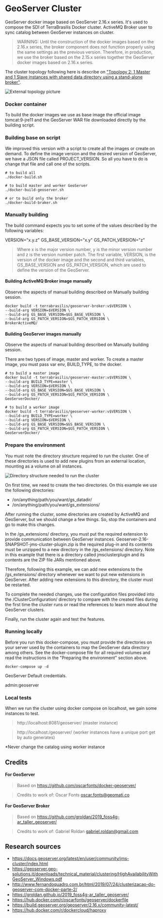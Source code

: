# GeoServer Cluster

GeoServer docker image based on GeoServer 2.16.x series. It's used to compose the SDI of TerraBrasilis Docker cluster.
ActiveMQ Broker user to sync catalog between GeoServer instances on cluster.

 > WARNING: Until the construction of the docker images based on the 2.16.x series, the broker component does not function properly using the same settings as the previous version. Therefore, in production, we use the broker based on the 2.15.x series together the GeoServer docker images based on 2.16.x series.

The cluster topology following here is describe on ["Topology 2: 1 Master and 1 Slave instances with shared data directory using a stand-alone broker"](https://geoserver.geo-solutions.it/edu/en/clustering/clustering/active/topologies.html#topology-2-1-master-and-1-worker-instances-with-shared-data-directory-using-a-stand-alone-broker).

![External topology picture](./docs/img/clustering_external_broker.png?raw=true "Topology representation")

### Docker container

To build the docker images we use as base image the official image tomcat:9-jre11 and the GeoServer WAR file downloaded directly by the building script.

### Building base on script

We improved this version with a script to create all the images or create on demand.
To define the image version and the desired version of GeoServer, we have a JSON file called PROJECT_VERSION. So all you have to do is change that file and call one of the scripts.

```
# to build all
./docker-build.sh

# to build master and worker GeoServer
./docker-build-geoserver.sh

# or to build only the broker
./docker-build-braker.sh
```

### Manually building

The build command expects you to set some of the values ​​described by the following variables:

VERSION="x.y.z"
GS_BASE_VERSION="x.y"
GS_PATCH_VERSION="z"

 > Where x is the major version number, y is the minor version number and z is the version number patch. The first variable, VERSION, is the version of the docker image and the second and third variables, GS_BASE_VERSION and GS_PATCH_VERSION, which are used to define the version of the GeoServer.


#### Building ActiveMQ Broker image manually

Observe the aspects of manual building described on Manually building session.

```
docker build -t terrabrasilis/geoserver-broker:v$VERSION \
--build-arg VERSION=$VERSION \
--build-arg GS_BASE_VERSION=$GS_BASE_VERSION \
--build-arg GS_PATCH_VERSION=$GS_PATCH_VERSION \
BrokerActiveMQ/
```

#### Building GeoServer images manually

Observe the aspects of manual building described on Manually building session.

There are two types of image, master and worker.
To create a master image, you must pass var env, BUILD_TYPE, to the docker.

```
# to build a master image
docker build -t terrabrasilis/geoserver-master:v$VERSION \
--build-arg BUILD_TYPE=master \
--build-arg VERSION=$VERSION \
--build-arg GS_BASE_VERSION=$GS_BASE_VERSION \
--build-arg GS_PATCH_VERSION=$GS_PATCH_VERSION \
GeoServerDocker/

# to build a worker image
docker build -t terrabrasilis/geoserver-worker:v$VERSION \
--build-arg BUILD_TYPE=worker \
--build-arg VERSION=$VERSION \
--build-arg GS_BASE_VERSION=$GS_BASE_VERSION \
--build-arg GS_PATCH_VERSION=$GS_PATCH_VERSION \
GeoServerDocker/
```

### Prepare the environment

You must note the directory structure required to run the cluster. One of these directories is used to add new plugins from an external location, mounting as a volume on all instances.

![Directory structure needed to run the cluster](./docs/img/dir_structure.png?raw=true "Directory structure")

On first time, we need to create the two directories. On this example we use the following directories:

- /on/anything/path/you/want/gs_datadir/
- /on/anything/path/you/want/gs_extensions/

After running the cluster, some directories are created by ActiveMQ and GeoServer, but we should change a few things. So, stop the containers and go to make this changes.

In the /gs_extensions/ directory, you must put the required extension to provide communication between GeoServer instances. Geoserver-2.16-SNAPSHOT-jms-cluster-plugin.zip is the required plug-in and its contents must be unzipped to a new directory in the /gs_extensions/ directory. Note in this example that there is a directory called jmsclusterplugin and its contents are the ZIP file JARs mentioned above.

Therefore, following this example, we can add new extensions to the /gs_extensions/ directory whenever we want to put new extensions in GeoServer. After adding new extensions to this directory, the cluster must be restarted.

To complete the needed changes, use the configuration files provided into the /ClusterConfiguration/ directory to compare with the created files during the first time the cluster runs or read the references to learn more about the GeoServer clusters.

Finally, run the cluster again and test the features.

### Running locally

Before you run this docker-compose, you must provide the directories on your server used by the containers to map the GeoServer data directory among others. See the docker-compose file for all required volumes and read the instructions in the "Preparing the environment" section above.

```
docker-compose up -d
```

GeoServer Default credentials.

admin:geoserver

### Local tests

When we run the cluster using docker compose on localhost, we gain some instances to test.

 > http://localhost:8081/geoserver/ (master instance)

 > http://localhost:<port>/geoserver/ (worker instances have a unique port get by auto generates)

*Never change the catalog using worker instance

## Credits

#### For GeoServer

 > Based on https://github.com/oscarfonts/docker-geoserver/

 > Credits to work of: Oscar Fonts <oscar.fonts@geomati.co>

#### For GeoServer Broker

 > Based on https://github.com/groldan/2019_foss4g-ar_taller_geoserver/

 > Credits to work of: Gabriel Roldan <gabriel.roldan@gmail.com>

## Research sources

- https://docs.geoserver.org/latest/en/user/community/jms-cluster/index.html
- https://geoserver.geo-solutions.it/downloads/technical_material/clustering/HighAvailabilityWithGeoServer_Windows.pdf
- http://www.fernandoquadro.com.br/html/2019/07/24/clusterizacao-do-geoserver-com-docker-parte-2/
- https://groldan.github.io/2019_foss4g-ar_taller_geoserver/
- https://hub.docker.com/r/oscarfonts/geoserver/dockerfile
- https://build.geoserver.org/geoserver/2.16.x/community-latest/
- https://hub.docker.com/r/dockercloud/haproxy

